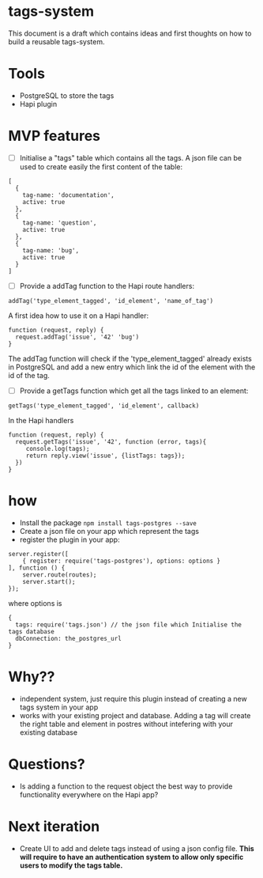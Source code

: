 # tags-system

This document is a draft which contains ideas and first thoughts on how to build a reusable tags-system.

# Tools

- PostgreSQL to store the tags
- Hapi plugin

# MVP features

- [ ] Initialise a "tags" table which contains all the tags. A json file can be used to create easily the first content of the table:

```
[
  {
    tag-name: 'documentation',
    active: true
  },
  {
    tag-name: 'question',
    active: true
  },
  {
    tag-name: 'bug',
    active: true
  }
]
```
- [ ] Provide a addTag function to the Hapi route handlers:

```
addTag('type_element_tagged', 'id_element', 'name_of_tag')
```
A first idea how to use it on a Hapi handler:

```
function (request, reply) {
  request.addTag('issue', '42' 'bug')
}
```

The addTag function will check if the 'type_element_tagged' already exists in PostgreSQL and add a new entry which link the id of the element with the id of the tag.

- [ ] Provide a getTags function which get all the tags linked to an element:

```
getTags('type_element_tagged', 'id_element', callback)
```
In the Hapi handlers

```
function (request, reply) {
  request.getTags('issue', '42', function (error, tags){
     console.log(tags);
     return reply.view('issue', {listTags: tags});  
  })
}
```

# how

- Install the package ```npm install tags-postgres --save```
- Create a json file on your app which represent the tags
- register the plugin in your app:
```
server.register([
    { register: require('tags-postgres'), options: options }
], function () {
    server.route(routes);
    server.start();
});
```

where options is

```
{
  tags: require('tags.json') // the json file which Initialise the tags database
  dbConnection: the_postgres_url
}
```

# Why??

- independent system, just require this plugin instead of creating a new tags system in your app
- works with your existing project and database. Adding a tag will create the right table and element in postres without intefering with your existing database

# Questions?

- Is adding a function to the request object the best way to provide functionality everywhere on the Hapi app?


# Next iteration


- Create UI to add and delete tags instead of using a json config file. **This will require to have an authentication system to allow only specific users to modify the tags table.**